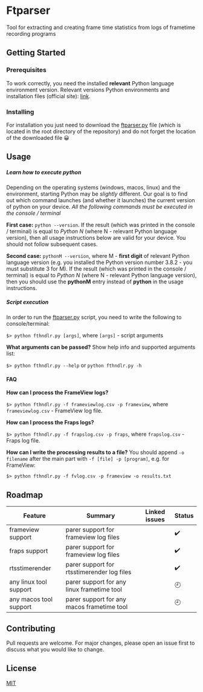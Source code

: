 # Ftparser
Tool for extracting and creating frame time statistics from logs of frametime recording programs

## Getting Started
### Prerequisites
To work correctly, you need the installed **relevant** Python language environment version. Relevant versions Python environments and installation files (official site): [link](https://www.python.org/downloads/).
### Installing
For installation you just need to download the [ftparser.py](https://github.com/FlexxxerAlex/ftparser/blob/master/ftparser.py) file (which is located in the root directory of the repository) and do not forget the location of the downloaded file :grinning:

## Usage
##### Learn how to execute python
Depending on the operating systems (windows, macos, linux) and the environment, starting Python may be *slightly* different. Our goal is to find out which command launches (and whether it launches) the current version of python on your device. *All the following commands must be executed in the console / terminal*

**First case:** `python --version`. If the result (which was printed in the console / terminal) is equal to *Python N* (where N - relevant Python language version), then all usage instructions below are valid for your device. You should not follow subsequent cases.

**Second case:** `pythonM --version`, where M - **first digit** of relevant Python language version (e.g. you installed the Python version number 3.8.2 - you must substitute 3 for M). If the result (which was printed in the console / terminal) is equal to *Python N* (where N - relevant Python language version), then you should use the **pythonM** entry instead of **python** in the usage instructions.

##### Script execution
In order to run the [ftparser.py](https://github.com/FlexxxerAlex/fthndlr/blob/master/ftparser.py) script, you need to write the following to console/terminal:

`$> python fthndlr.py [args]`, where `[args]` - script arguments

**What arguments can be passed?**
Show help info and supported arguments list:

`$> python fthndlr.py --help` or `python fthndlr.py -h`

#### FAQ
**How can I process the FrameView logs?**

`$> python fthndlr.py -f frameviewlog.csv -p frameview`, where `frameviewlog.csv` - FrameView log file.

**How can I process the Fraps logs?**

`$> python fthndlr.py -f frapslog.csv -p fraps`, where `frapslog.csv` - Fraps log file.

**How can I write the processing results to a file?**
You should append `-o filename` after the main part with `-f [file] -p [program]`, e.g. for FrameView:

`$> python fthndlr.py -f fvlog.csv -p frameview -o results.txt`

## Roadmap
| Feature | Summary | Linked issues | Status |
| --- | --- | --- | --- |
| frameview support | parer support for frameview log files | | :heavy_check_mark: |
| fraps support | parer support for frameview log files | | :heavy_check_mark: |
| rtsstimerender  | parer support for rtsstimerender log files | | :heavy_check_mark: |
| any linux tool support | parer support for any linux frametime tool | | :clock9: |
| any macos tool support | parer support for any macos frametime tool | | :clock9: |

## Contributing
Pull requests are welcome. For major changes, please open an issue first to discuss what you would like to change.

## License
[MIT](https://choosealicense.com/licenses/mit/)
